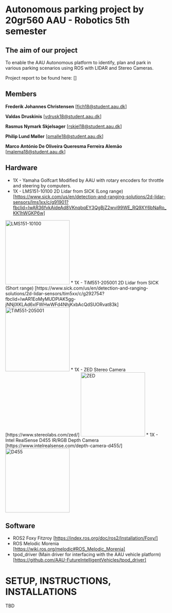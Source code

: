 # Autonomous parking project by 20gr560 AAU - Robotics 5th semester
## The aim of our project
To enable the AAU Autonomous platform to identify, plan and park in various parking scenarios using ROS with LIDAR and Stereo Cameras.

Project report to be found here: []

## Members
**Frederik Johannes Christensen** [fjch18@student.aau.dk]

**Valdas Druskinis** [vdrusk18@student.aau.dk]

**Rasmus Nymark Skjelsager** [rskjel18@student.aau.dk]

**Philip Lund Møller** [pmalle18@student.aau.dk]


**Marco António De Oliveira Queresma Ferreira Alemão** [malema18@student.aau.dk]


## Hardware
* 1X - Yamaha Golfcart Modified by AAU with rotary encoders for throttle and steering by computers.
* 1X - LMS151-10100 2D Lidar from SICK (Long range) [https://www.sick.com/us/en/detection-and-ranging-solutions/2d-lidar-sensors/lms1xx/c/g91901?fbclid=IwAR36fvkAideAd8VKnqbqEY3QgBjZ2wvi99WE_RQ9XY6bNaRo_KK1hWGKP6w]
<img src="https://cdn.sick.com/media/895/9/99/999/IM0033999.png" alt="LMS151-10100" width="200"/>
* 1X - TiM551-205001 2D Lidar from SICK (Short range) [https://www.sick.com/us/en/detection-and-ranging-solutions/2d-lidar-sensors/tim5xx/c/g292754?fbclid=IwAR1EoMyMUDPIAK5gg-jNNjlXKLAd6xlFWHwWFd4NhjKxbAcQdSUORvat83k]
<img src="https://cdn.sick.com/media/895/8/28/028/IM0051028.png" alt="TiM551-205001" width="200"/>
* 1X - ZED Stereo Camera [https://www.stereolabs.com/zed/]
<img src="https://cdn.stereolabs.com/assets/images/zed/zed-product-main.jpg" alt="ZED" width="200"/>
* 1X - Intel RealSense D455 IR/RGB Depth Camera [https://www.intelrealsense.com/depth-camera-d455/]
<img src="https://www.intelrealsense.com/wp-content/uploads/2020/07/depth-camera-d455-intel-realsense.jpg" alt="D455" width="200"/>

## Software
* ROS2 Foxy Fitzroy [https://index.ros.org/doc/ros2/Installation/Foxy/]
* ROS Melodic Morenia [https://wiki.ros.org/melodic#ROS_Melodic_Morenia]
* tpod_driver (Main driver for interfacing with the AAU vehicle platform) [https://github.com/AAU-FutureIntelligentVehicles/tpod_driver]



# SETUP, INSTRUCTIONS, INSTALLATIONS
TBD
